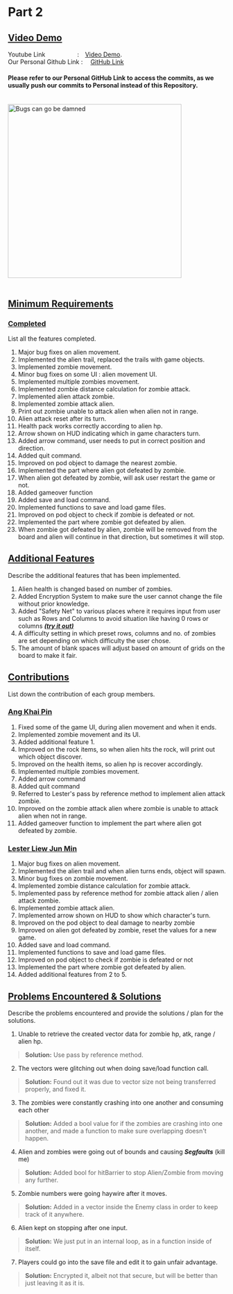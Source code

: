 # **Part 2**

## <u>**Video Demo**</u>

Youtube Link      : [Video Demo](https://youtu.be/dISNkdj1vAA). <br/>
Our Personal Github Link :  [GitHub Link](https://github.com/V3ness/PF2223-Assignment)<br/>
#### **Please refer to our Personal GitHub Link to access the commits, as we usually push our commits to Personal instead of this Repository.**


<br/>
<img src="https://www.linkpicture.com/q/maxresdefault_6.png" type="image" alt="Bugs can go be damned" width="400">
<br/><br/>

## <u>**Minimum Requirements**</u>

### <u>Completed</u>

List all the features completed.

1. Major bug fixes on alien movement.
2. Implemented the alien trail, replaced the trails with game objects.
3. Implemented zombie movement.
4. Minor bug fixes on some UI : alien movement UI.
5. Implemented multiple zombies movement.
6. Implemented zombie distance calculation for zombie attack.
7. Implemented alien attack zombie.
8. Implemented zombie attack alien.
9. Print out zombie unable to attack alien when alien not in range.
10. Alien attack reset after its turn.
11. Health pack works correctly according to alien hp.
12. Arrow shown on HUD indicating which in game characters turn.
13. Added arrow command, user needs to put in correct position and direction.
14. Added quit command.
15. Improved on pod object to damage the nearest zombie.
16. Implemented the part where alien got defeated by zombie.
17. When alien got defeated by zombie, will ask user restart the game or not.
18. Added gameover function
19. Added save and load command.
20. Implemented functions to save and load game files.
21. Improved on pod object to check if zombie is defeated or not.
22. Implemented the part where zombie got defeated by alien.
23. When zombie got defeated by alien, zombie will be removed from the board and alien will continue in that direction, but sometimes it will stop. 

## <u>**Additional Features**</u>

Describe the additional features that has been implemented.

1. Alien health is changed based on number of zombies.
2. Added Encryption System to make sure the user cannot change the file without prior knowledge.
3. Added "Safety Net" to various places where it requires input from user such as Rows and Columns to avoid situation like having 0 rows or columns ***<u>(try it out)</u>***
4. A difficulty setting in which preset rows, columns and no. of zombies are set depending on which difficulty the user chose.
5. The amount of blank spaces will adjust based on amount of grids on the board to make it fair.

## <u>**Contributions**</u>

List down the contribution of each group members.

### <u>Ang Khai Pin</u>

1. Fixed some of the game UI, during alien movement and when it ends.
2. Implemented zombie movement and its UI.
3. Added additional feature 1.
4. Improved on the rock items, so when alien hits the rock, will print out which object discover.
5. Improved on the health items, so alien hp is recover accordingly.
6. Implemented multiple zombies movement.
7. Added arrow command
8. Added quit command
9. Referred to Lester's pass by reference method to implement alien attack zombie.
10. Improved on the zombie attack alien where zombie is unable to attack alien when not in range.
11. Added gameover function to implement the part where alien got defeated by zombie.

### <u>Lester Liew Jun Min</u>

1. Major bug fixes on alien movement.
2. Implemented the alien trail and when alien turns ends, object will spawn.
3. Minor bug fixes on zombie movement.
4. Implemented zombie distance calculation for zombie attack.
5. Implemented pass by reference method for zombie attack alien / alien attack zombie.
6. Implemented zombie attack alien.
7. Implemented arrow shown on HUD to show which character's turn.
8. Improved on the pod object to deal damage to nearby zombie
9. Improved on alien got defeated by zombie, reset the values for a new game.
10. Added save and load command.
11. Implemented functions to save and load game files.
12. Improved on pod object to check if zombie is defeated or not
13. Implemented the part where zombie got defeated by alien.
14. Added additional features from 2 to 5.

## <u>**Problems Encountered & Solutions**</u>

Describe the problems encountered and provide the solutions / plan for the solutions.

1. Unable to retrieve the created vector data for zombie hp, atk, range / alien hp. <br/>
><b>Solution:</b> Use pass by reference method.
2. The vectors were glitching out when doing save/load function call.
><b>Solution:</b> Found out it was due to vector size not being transferred properly, and fixed it.
3. The zombies were constantly crashing into one another and consuming each other
><b>Solution:</b> Added a bool value for if the zombies are crashing into one another, and made a function to make sure overlapping doesn't happen.
4. Alien and zombies were going out of bounds and causing ***Segfaults*** (kill me)
><b>Solution:</b> Added bool for hitBarrier to stop Alien/Zombie from moving any further.
5. Zombie numbers were going haywire after it moves.
><b>Solution:</b> Added in a vector inside the Enemy class in order to keep track of it anywhere.
6. Alien kept on stopping after one input.
><b>Solution:</b> We just put in an internal loop, as in a function inside of itself.
7. Players could go into the save file and edit it to gain unfair advantage.
><b>Solution:</b> Encrypted it, albeit not that secure, but will be better than just leaving it as it is.



